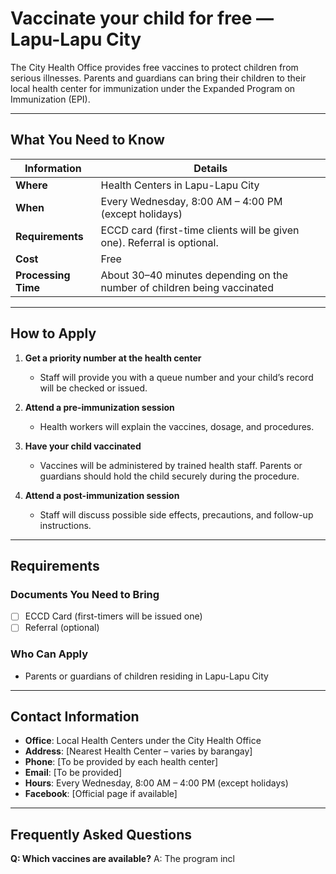 # Vaccinate your child for free — Lapu-Lapu City

The City Health Office provides free vaccines to protect children from serious illnesses. Parents and guardians can bring their children to their local health center for immunization under the Expanded Program on Immunization (EPI).

---

## What You Need to Know

| Information         | Details                                                                  |
| ------------------- | ------------------------------------------------------------------------ |
| **Where**           | Health Centers in Lapu-Lapu City                                         |
| **When**            | Every Wednesday, 8:00 AM – 4:00 PM (except holidays)                     |
| **Requirements**    | ECCD card (first-time clients will be given one). Referral is optional.  |
| **Cost**            | Free                                                                     |
| **Processing Time** | About 30–40 minutes depending on the number of children being vaccinated |

---

## How to Apply

1. **Get a priority number at the health center**
   - Staff will provide you with a queue number and your child’s record will be checked or issued.

2. **Attend a pre-immunization session**
   - Health workers will explain the vaccines, dosage, and procedures.

3. **Have your child vaccinated**
   - Vaccines will be administered by trained health staff. Parents or guardians should hold the child securely during the procedure.

4. **Attend a post-immunization session**
   - Staff will discuss possible side effects, precautions, and follow-up instructions.

---

## Requirements

### Documents You Need to Bring

- [ ] ECCD Card (first-timers will be issued one)
- [ ] Referral (optional)

### Who Can Apply

- Parents or guardians of children residing in Lapu-Lapu City

---

## Contact Information

- **Office**: Local Health Centers under the City Health Office
- **Address**: [Nearest Health Center – varies by barangay]
- **Phone**: [To be provided by each health center]
- **Email**: [To be provided]
- **Hours**: Every Wednesday, 8:00 AM – 4:00 PM (except holidays)
- **Facebook**: [Official page if available]

---

## Frequently Asked Questions

**Q: Which vaccines are available?**
A: The program incl
